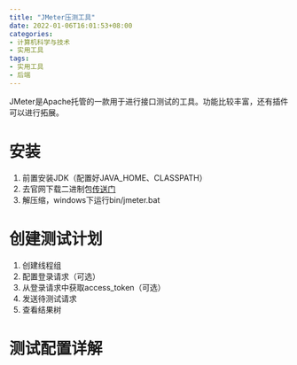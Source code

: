 ```yaml
---
title: "JMeter压测工具"
date: 2022-01-06T16:01:53+08:00
categories:
- 计算机科学与技术
- 实用工具
tags:
- 实用工具
- 后端
---
```

JMeter是Apache托管的一款用于进行接口测试的工具。功能比较丰富，还有插件可以进行拓展。
<!--more-->
# 安装
1. 前置安装JDK（配置好JAVA_HOME、CLASSPATH）
1. 去官网下载二进制包[传送门](https://jmeter.apache.org/download_jmeter.cgi)
1. 解压缩，windows下运行bin/jmeter.bat
# 创建测试计划
1. 创建线程组
1. 配置登录请求（可选）
1. 从登录请求中获取access_token（可选）
1. 发送待测试请求
1. 查看结果树
# 测试配置详解